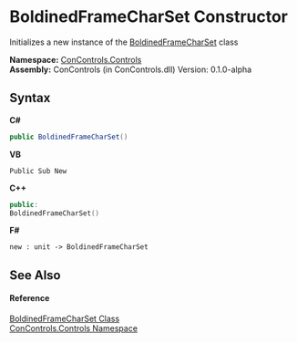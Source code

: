 # BoldinedFrameCharSet Constructor 
 

Initializes a new instance of the <a href="b45900ea-0d78-5370-14df-a98dd5e783b5">BoldinedFrameCharSet</a> class

**Namespace:**&nbsp;<a href="8161a036-2926-0ace-99d3-20346d250e3b">ConControls.Controls</a><br />**Assembly:**&nbsp;ConControls (in ConControls.dll) Version: 0.1.0-alpha

## Syntax

**C#**<br />
``` C#
public BoldinedFrameCharSet()
```

**VB**<br />
``` VB
Public Sub New
```

**C++**<br />
``` C++
public:
BoldinedFrameCharSet()
```

**F#**<br />
``` F#
new : unit -> BoldinedFrameCharSet
```


## See Also


#### Reference
<a href="b45900ea-0d78-5370-14df-a98dd5e783b5">BoldinedFrameCharSet Class</a><br /><a href="8161a036-2926-0ace-99d3-20346d250e3b">ConControls.Controls Namespace</a><br />